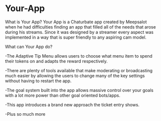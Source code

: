 # Your-App

What is Your App?
Your App is a Chaturbate app created by Meepsalot when he had difficulties finding an app that filled all of the needs that arose during his streams. 
Since it was designed by a streamer every aspect was implemented in a way that is super friendly to any aspiring cam model.

What can Your App do?

-The Adaptive Tip Menu allows users to choose what menu item to spend their tokens on and adapts the reward respectively.

-There are plenty of tools available that make moderating or broadcasting much easier by allowing the users to change many of the key settings without having to restart the app.

-The goal system built into the app allows massive control over your goals with a lot more power than  other goal oriented bots/apps.

-This app introduces a brand new approach the ticket entry shows.

-Plus so much more
